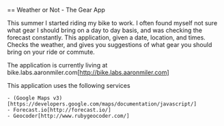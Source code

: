 == Weather or Not - The Gear App

This summer I started riding my bike to work. I often found myself not sure what gear I should bring on a day to day basis, and was checking the forecast constantly. This application, given a date, location, and times. Checks the weather, and gives you suggestions of what gear you should bring on your ride or commute.

The application is currently living at bike.labs.aaronmiler.com[http://bike.labs.aaronmiler.com]

This application uses the following services

	- (Google Maps v3)[https://developers.google.com/maps/documentation/javascript/]
	- Forecast.io[http://forecast.io/]
	- Geocoder[http://www.rubygeocoder.com/]